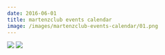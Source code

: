 ```yaml
---
date: 2016-06-01
title: martenzclub events calendar
image: /images/martenzclub-events-calendar/01.png
---
```


![](/images/martenzclub-events-calendar/01.png)
![](/images/martenzclub-events-calendar/02.png)